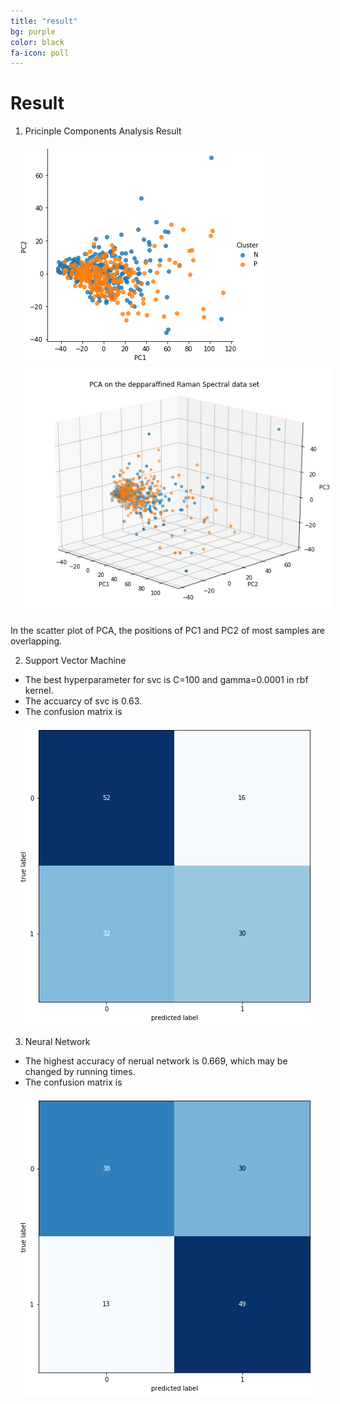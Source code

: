 ```yaml
---
title: "result"
bg: purple
color: black
fa-icon: poll
---
```


# Result

1. Pricinple Components Analysis Result

<img src="img/PCA.png" alt="PCA" title="PCA" style="padding:0 10px;" />
<img src="img/PCA3D.png" alt="PCA3D" title="PCA3D" style="padding:0 10px;" />

In the scatter plot of PCA, the positions of PC1 and PC2 of most samples are overlapping.  

2. Support Vector Machine

* The best hyperparameter for svc is C=100 and gamma=0.0001 in rbf kernel.
* The accuarcy of svc is 0.63.
* The confusion matrix is 

<img src="img/Matrix.png" alt="Matix" title="Confusion Matrix" style="padding:0 10px;" />

3. Neural Network

* The highest accuracy of nerual network is 0.669, which may be changed by running times.
* The confusion matrix is 

<img src="img/Matrix2.png" alt="Matix2" title="Confusion Matrix" style="padding:0 10px;" />

